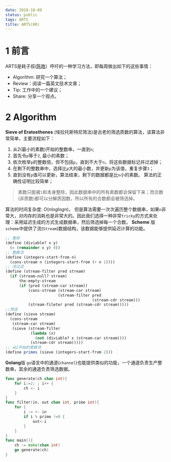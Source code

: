 ```yaml
---
date: 2018-10-09
status: public
tags: ARTS
title: ARTS(00)
---
```

# 1 前言
ARTS是耗子叔([陈皓](https://coolshell.cn/haoel)）呼吁的一种学习方法，即每周做出如下的这些事情：
- Algorithm: 研究一个算法；
- Review：阅读一篇英文技术文章；
- Tip: 工作中的一个建议；
- Share: 分享一个观点。

# 2 Algorithm
**Sieve of Eratosthenes** (埃拉托斯特尼筛法)是古老的筛选质数的算法，该算法非常简单，主要流程如下：
1. 从2(最小的素数)开始的整数串，一直到`n`;
2. 首先令`p`等于`2`, 最小的素数；
3. 依次枚举`p`的整数倍，但不包括`p`，直到不大于`n`，将这些数据标记并过滤掉；
4. 在剩下的整数串中，选择比`p`大的最小数，并更新`p`为该值，重复步骤`3`；
5. 直到没有`p`值可以更新，算法结束，剩下的数据都是比`n`小的素数。
算法的正确性证明比较简单；
> 素数只能被`1`和本身整除，因此数据串中的所有素数都会保留下来；而合数(非质数)都可以分解质因数，所以所有的合数都会被筛选掉。

算法的时间复杂度: $O(n log logn)$， 但是算法需要一次次遍历整个数据串，如果`n`非常大，对内存的消耗也是非常大的。因此我们选择一种非常`tricky`的方式来处理：采用延迟生成的方式生成数据串，然后筛选掉每一个合数。
**Scheme** 版
`scheme`中提供了流(`Stream`)数据结构，该数据能够提供延迟计算的功能。
```scheme
;; 整除
(define (diviable? x y)
  (= (remainder x y) 0))
;; 整数流
(define (integers-start-from n)
  (cons-stream n (integers-start-from (+ n 1))))
;; 流过滤
(define (stream-filter pred stream)
  (if (stream-null? stream)
      the-empty-stream
      (if (pred (stream-car stream))
          (cons-stream (stream-car stream)
                       (stream-filter pred
                                      (stream-cdr stream)))
          (stream-fileter pred (stream-cdr stream)))))
;;筛选
(define (sieve stream)
  (cons-stream
   (stream-car stream)
   (sieve (stream-filter
           (lambda (x)
             (not (diviable? x (stream-car stream))))
           (stream-cdr stream)))))
;; 从2开始的素数流
(define primes (sieve (integers-start-from 2)))
```
**Golang**版
`go`语言中的通道(`channel`)也能提供类似的功能，一个通道负责生产整数串，其余的通道负责筛选数据。
```go
func generate(ch chan int){
    for i:=2; ; i++ {
        ch <- i 
    }
}
func filter(in, out chan int, prime int){
    for {
        i := <- in
        if i % prime !=0 {
            out<-i
        }
    }
}
func main(){
    ch := make(chan int)
    go generate(ch)
}
```